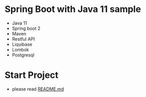 
# Spring Boot with Java 11 sample
- Java 11
- Spring boot 2
- Maven
- Restful API
- Liquibase
- Lombok
- Postgresql

# Start Project
- please read [README.md](README.md)